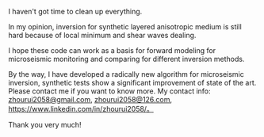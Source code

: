  I haven't got time to clean up everything.
 
In my opinion, inversion for synthetic layered anisotropic medium is still hard because of local minimum and shear waves dealing.

I hope these code can work as a basis for forward modeling for microseismic monitoring and comparing for different inversion methods.

By the way, I have developed a radically new algorithm for microseismic inversion, synthetic tests show a significant improvement of state of the art. Please contact me if you want to know more. My contact info: zhourui2058@gmail.com, zhourui2058@126.com, https://www.linkedin.com/in/zhourui2058/。

Thank you very much!
